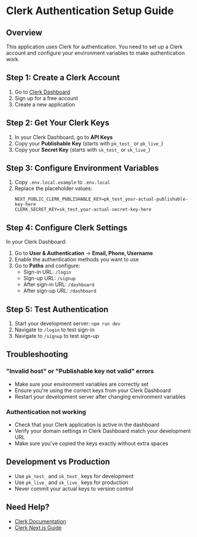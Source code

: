 # Clerk Authentication Setup Guide

## Overview
This application uses Clerk for authentication. You need to set up a Clerk account and configure your environment variables to make authentication work.

## Step 1: Create a Clerk Account
1. Go to [Clerk Dashboard](https://dashboard.clerk.com)
2. Sign up for a free account
3. Create a new application

## Step 2: Get Your Clerk Keys
1. In your Clerk Dashboard, go to **API Keys**
2. Copy your **Publishable Key** (starts with `pk_test_` or `pk_live_`)
3. Copy your **Secret Key** (starts with `sk_test_` or `sk_live_`)

## Step 3: Configure Environment Variables
1. Copy `.env.local.example` to `.env.local`
2. Replace the placeholder values:
   ```
   NEXT_PUBLIC_CLERK_PUBLISHABLE_KEY=pk_test_your-actual-publishable-key-here
   CLERK_SECRET_KEY=sk_test_your-actual-secret-key-here
   ```

## Step 4: Configure Clerk Settings
In your Clerk Dashboard:
1. Go to **User & Authentication** → **Email, Phone, Username**
2. Enable the authentication methods you want to use
3. Go to **Paths** and configure:
   - Sign-in URL: `/login`
   - Sign-up URL: `/signup`
   - After sign-in URL: `/dashboard`
   - After sign-up URL: `/dashboard`

## Step 5: Test Authentication
1. Start your development server: `npm run dev`
2. Navigate to `/login` to test sign-in
3. Navigate to `/signup` to test sign-up

## Troubleshooting

### "Invalid host" or "Publishable key not valid" errors
- Make sure your environment variables are correctly set
- Ensure you're using the correct keys from your Clerk Dashboard
- Restart your development server after changing environment variables

### Authentication not working
- Check that your Clerk application is active in the dashboard
- Verify your domain settings in Clerk Dashboard match your development URL
- Make sure you've copied the keys exactly without extra spaces

## Development vs Production
- Use `pk_test_` and `sk_test_` keys for development
- Use `pk_live_` and `sk_live_` keys for production
- Never commit your actual keys to version control

## Need Help?
- [Clerk Documentation](https://clerk.com/docs)
- [Clerk Next.js Guide](https://clerk.com/docs/quickstarts/nextjs)